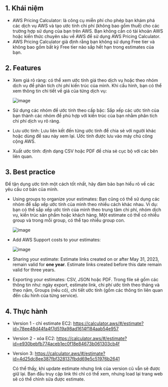 ## 1. Khái niệm
- AWS Pricing Calculator: là công cụ miễn phí cho phép bạn khám phá các dịch vụ AWS và tạo ước tính chi phí (không bao gồm thuế) cho các trường hợp sử dụng của bạn trên AWS. Bạn không cần có tài khoản AWS hoặc kiến ​​thức chuyên sâu về AWS để sử dụng AWS Pricing Calculator.
- AWS Pricing Calculator giả định rằng bạn không sử dụng Free tier và không bao gồm bất kỳ Free tier nào sắp hết hạn trong estimates của bạn.
## 2. Features
  - Xem giá rõ ràng: có thể xem ước tính giá theo dịch vụ hoặc theo nhóm dịch vụ để phân tích chi phí kiến ​​trúc của mình. Khi cấu hình, bạn có thể xem thông tin chi tiết về giá của từng dịch vụ:

    ![image](https://github.com/user-attachments/assets/8e2a4698-6d8d-493b-b22f-973b841e6711)

  - Sử dụng các nhóm để ước tính theo cấp bậc: Sắp xếp các ước tính của bạn thành các nhóm để phù hợp với kiến ​​trúc của bạn nhằm phân tích chi phí dịch vụ rõ ràng.
  - Lưu ước tính: Lưu liên kết đến từng ước tính để chia sẻ với người khác hoặc dùng để sau này xem lại. Ước tính được lưu vào máy chủ công cộng AWS.
  - Xuất ước tính: định dạng CSV hoặc PDF để chia sẻ cục bộ với các bên liên quan.
## 3. Best practice

Để tận dụng ước tính một cách tốt nhất, hãy đảm bảo bạn hiểu rõ về các yêu cầu cơ bản của mình.

- Using groups to organize your estimates: Bạn cũng có thể sử dụng các nhóm để sắp xếp ước tính của mình theo nhiều cách khác nhau. Ví dụ: bạn có thể sắp xếp ước tính của mình theo trung tâm chi phí, nhóm dịch vụ, kiến ​​trúc sản phẩm hoặc khách hàng. Một estimate có thể có nhiều group và trong mỗi group, có thể tạo nhiều group con.
    
    ![image](https://github.com/user-attachments/assets/6a969033-24e4-4713-be8b-448a4c1ac7a8)

- Add AWS Support costs to your estimates:
  
  ![image](https://github.com/user-attachments/assets/8cfeb4ae-6835-4a0b-9973-ee4a3c01d7d6)

- Sharing your estimate: Estimate links created on or after May 31, 2023, remain valid for **one year**. Estimate links created before this date remain valid for three years.
- Exporting your estimates: CSV, JSON hoặc PDF. Trong file sẽ gồm các thông tin như: ngày export, estimate link, chi phí ước tính theo tháng và theo năm, Groups (nếu có), chi tiết ước tính (gồm các thông tin liên quan đến cấu hình của từng service).
## 4. Thực hành
  - Version 1 - chỉ estimate EC2: https://calculator.aws/#/estimate?id=78ee48d44fa4f7d519a98ad1614f184aab54e957
  - Version 2 - xóa EC2: https://calculator.aws/#/estimate?id=e930bebfb774aceb1ec0f18e84673b061303cb4f
  - Version 3: https://calculator.aws/#/estimate?id=4d25dc8ee387fbf328137fbdd69e5c51976b2641 

    Có thể thấy, khi update estimate nhưng link của version cũ vẫn sẽ được giữ lại. Ban đầu truy cập link thì chỉ có thể xem, nhưng load lại trang web sẽ có thể chỉnh sửa được estimate.
  


